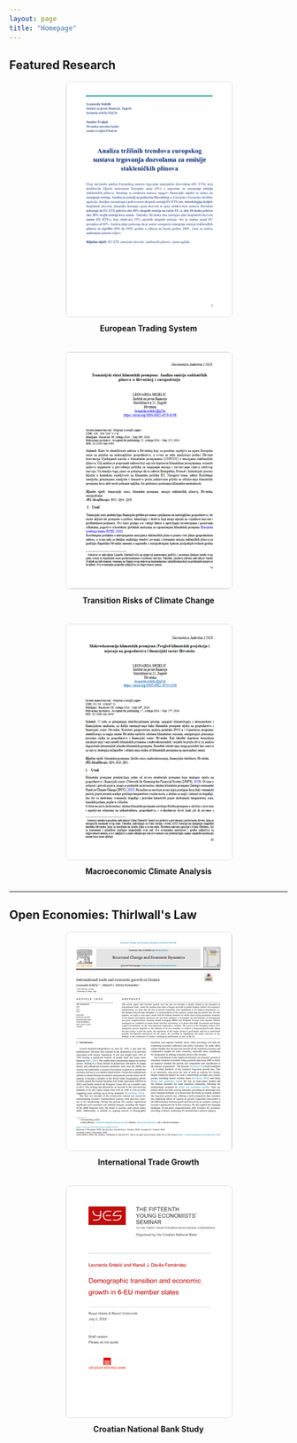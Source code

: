 ```yaml
---
layout: page
title: "Homepage"
---
```


## **Featured Research**

<div style="display: flex; justify-content: center; flex-wrap: wrap; gap: 20px;">
  <div style="flex: 1 1 300px; text-align: center; max-width: 300px;">
    <a href="https://hrcak.srce.hr/file/465846" target="_blank">
      <img src="assets/eu_ets.png" alt="Research 1" style="width: 100%; height: auto; border: 1px solid #ddd; border-radius: 8px;">
    </a>
    <p style="margin-top: 8px; font-weight: bold;">European Trading System</p>
  </div>

  <div style="flex: 1 1 300px; text-align: center; max-width: 300px;">
    <a href="https://morepress.unizd.hr/journals/index.php/oeconomicajadertina/article/view/4433" target="_blank">
      <img src="assets/tranz.png" alt="Research 2" style="width: 100%; height: auto; border: 1px solid #ddd; border-radius: 8px;">
    </a>
    <p style="margin-top: 8px; font-weight: bold;">Transition Risks of Climate Change</p>
  </div>

  <div style="flex: 1 1 300px; text-align: center; max-width: 300px;">
    <a href="https://morepress.unizd.hr/journals/index.php/oeconomicajadertina/article/view/4434" target="_blank">
      <img src="assets/makro.png" alt="Research 3" style="width: 100%; height: auto; border: 1px solid #ddd; border-radius: 8px;">
    </a>
    <p style="margin-top: 8px; font-weight: bold;">Macroeconomic Climate Analysis</p>
  </div>
</div>


---

## **Open Economies: Thirlwall's Law**

<div style="display: flex; justify-content: center; flex-wrap: wrap; gap: 20px;">
  <div style="flex: 1 1 300px; text-align: center; max-width: 300px;">
    <a href="https://pdf.sciencedirectassets.com/..." target="_blank">
      <img src="assets/sced.png" alt="Research 4" style="width: 100%; height: auto; border: 1px solid #ddd; border-radius: 8px;">
    </a>
    <p style="margin-top: 8px; font-weight: bold;">International Trade Growth</p>
  </div>

  <div style="flex: 1 1 300px; text-align: center; max-width: 300px;">
    <a href="https://www.hnb.hr/documents/20182/4135487/srdelic-davila-fernandez.pdf" target="_blank">
      <img src="assets/demo.png" alt="Research 5" style="width: 100%; height: auto; border: 1px solid #ddd; border-radius: 8px;">
    </a>
    <p style="margin-top: 8px; font-weight: bold;">Croatian National Bank Study</p>
  </div>
</div>
